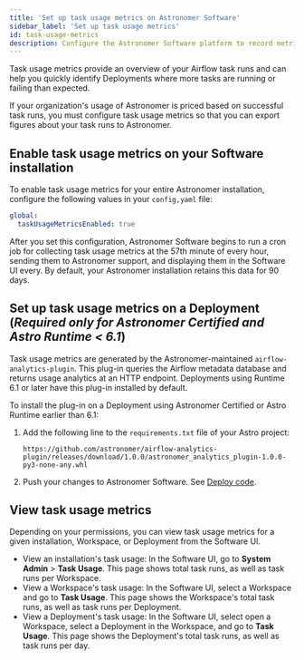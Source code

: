 ```yaml
---
title: 'Set up task usage metrics on Astronomer Software'
sidebar_label: 'Set up task usage metrics'
id: task-usage-metrics
description: Configure the Astronomer Software platform to record metrics about task usage.
---
```


Task usage metrics provide an overview of your Airflow task runs and can help you quickly identify Deployments where more tasks are running or failing than expected.

If your organization's usage of Astronomer is priced based on successful task runs, you must configure task usage metrics so that you can export figures about your task runs to Astronomer.

## Enable task usage metrics on your Software installation

To enable task usage metrics for your entire Astronomer installation, configure the following values in your `config,yaml` file:

```yaml
global:
  taskUsageMetricsEnabled: true


```

After you set this configuration, Astronomer Software begins to run a cron job for collecting task usage metrics at the 57th minute of every hour, sending them to Astronomer support, and displaying them in the Software UI every. By default, your Astronomer installation retains this data for 90 days. 


## Set up task usage metrics on a Deployment (_Required only for Astronomer Certified and Astro Runtime < 6.1_)

Task usage metrics are generated by the Astronomer-maintained `airflow-analytics-plugin`. This plug-in queries the Airflow metadata database and returns usage analytics at an HTTP endpoint. Deployments using Runtime 6.1 or later have this plug-in installed by default.

To install the plug-in on a Deployment using Astronomer Certified or Astro Runtime earlier than 6.1:

1. Add the following line to the `requirements.txt` file of your Astro project:

    ```text
    https://github.com/astronomer/airflow-analytics-plugin/releases/download/1.0.0/astronomer_analytics_plugin-1.0.0-py3-none-any.whl
    ```

2. Push your changes to Astronomer Software. See [Deploy code](deploy-cli.md).


## View task usage metrics

Depending on your permissions, you can view task usage metrics for a given installation, Workspace, or Deployment from the Software UI.

- View an installation's task usage: In the Software UI, go to **System Admin** > **Task Usage**. This page shows total task runs, as well as task runs per Workspace.
- View a Workspace's task usage: In the Software UI, select a Workspace and go to **Task Usage**. This page shows the Workspace's total task runs, as well as task runs per Deployment.
- View a Deployment's task usage: In the Software UI, select open a Workspace, select a Deployment in the Workspace, and go to **Task Usage**. This page shows the Deployment's total task runs, as well as task runs per day.
